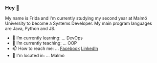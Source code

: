 ### Hey 👋

My name is Frida and I'm currently studying my second year at Malmö University to become a Systems Developer. My main program languages are Java, Python and JS.

- 🌱 I’m currently learning: ... DevOps 
- :tada: I’m currently teaching: ... OOP 
- 📫 How to reach me: ...  [Facebook](https://www.facebook.com/fridajacobsson12) [LinkedIn](https://www.linkedin.com/in/frida-jacobsson-76431b157/)
- :city_sunset: I'm located in: ... Malmö
